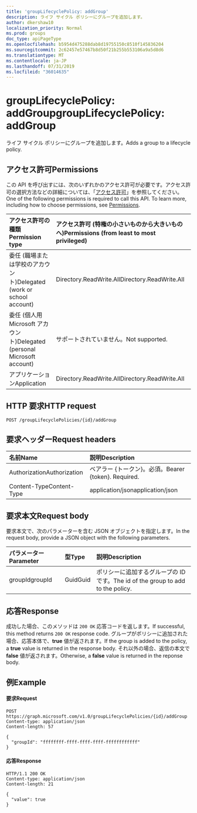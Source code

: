 ```yaml
---
title: 'groupLifecyclePolicy: addGroup'
description: ライフ サイクル ポリシーにグループを追加します。
author: dkershaw10
localization_priority: Normal
ms.prod: groups
doc_type: apiPageType
ms.openlocfilehash: b5954d475288dab8d19755150c8510f145836204
ms.sourcegitcommit: 2c62457e57467b8d50f21b255b553106a9a5d8d6
ms.translationtype: MT
ms.contentlocale: ja-JP
ms.lasthandoff: 07/31/2019
ms.locfileid: "36014635"
---
```

# <a name="grouplifecyclepolicy-addgroup"></a><span data-ttu-id="735e4-103">groupLifecyclePolicy: addGroup</span><span class="sxs-lookup"><span data-stu-id="735e4-103">groupLifecyclePolicy: addGroup</span></span>

<span data-ttu-id="735e4-104">ライフ サイクル ポリシーにグループを追加します。</span><span class="sxs-lookup"><span data-stu-id="735e4-104">Adds a group to a lifecycle policy.</span></span>

## <a name="permissions"></a><span data-ttu-id="735e4-105">アクセス許可</span><span class="sxs-lookup"><span data-stu-id="735e4-105">Permissions</span></span>

<span data-ttu-id="735e4-p101">この API を呼び出すには、次のいずれかのアクセス許可が必要です。アクセス許可の選択方法などの詳細については、「[アクセス許可](/graph/permissions-reference)」を参照してください。</span><span class="sxs-lookup"><span data-stu-id="735e4-p101">One of the following permissions is required to call this API. To learn more, including how to choose permissions, see [Permissions](/graph/permissions-reference).</span></span>


|<span data-ttu-id="735e4-108">アクセス許可の種類</span><span class="sxs-lookup"><span data-stu-id="735e4-108">Permission type</span></span>      | <span data-ttu-id="735e4-109">アクセス許可 (特権の小さいものから大きいものへ)</span><span class="sxs-lookup"><span data-stu-id="735e4-109">Permissions (from least to most privileged)</span></span>              |
|:--------------------|:---------------------------------------------------------|
|<span data-ttu-id="735e4-110">委任 (職場または学校のアカウント)</span><span class="sxs-lookup"><span data-stu-id="735e4-110">Delegated (work or school account)</span></span> | <span data-ttu-id="735e4-111">Directory.ReadWrite.All</span><span class="sxs-lookup"><span data-stu-id="735e4-111">Directory.ReadWrite.All</span></span>    |
|<span data-ttu-id="735e4-112">委任 (個人用 Microsoft アカウント)</span><span class="sxs-lookup"><span data-stu-id="735e4-112">Delegated (personal Microsoft account)</span></span> | <span data-ttu-id="735e4-113">サポートされていません。</span><span class="sxs-lookup"><span data-stu-id="735e4-113">Not supported.</span></span>    |
|<span data-ttu-id="735e4-114">アプリケーション</span><span class="sxs-lookup"><span data-stu-id="735e4-114">Application</span></span> | <span data-ttu-id="735e4-115">Directory.ReadWrite.All</span><span class="sxs-lookup"><span data-stu-id="735e4-115">Directory.ReadWrite.All</span></span> |

## <a name="http-request"></a><span data-ttu-id="735e4-116">HTTP 要求</span><span class="sxs-lookup"><span data-stu-id="735e4-116">HTTP request</span></span>
<!-- { "blockType": "ignored" } -->
```http
POST /groupLifecyclePolicies/{id}/addGroup
```

## <a name="request-headers"></a><span data-ttu-id="735e4-117">要求ヘッダー</span><span class="sxs-lookup"><span data-stu-id="735e4-117">Request headers</span></span>

| <span data-ttu-id="735e4-118">名前</span><span class="sxs-lookup"><span data-stu-id="735e4-118">Name</span></span> | <span data-ttu-id="735e4-119">説明</span><span class="sxs-lookup"><span data-stu-id="735e4-119">Description</span></span> |
|:---------------|:----------|
| <span data-ttu-id="735e4-120">Authorization</span><span class="sxs-lookup"><span data-stu-id="735e4-120">Authorization</span></span> | <span data-ttu-id="735e4-p102">ベアラー {トークン}。必須。</span><span class="sxs-lookup"><span data-stu-id="735e4-p102">Bearer {token}. Required.</span></span> |
| <span data-ttu-id="735e4-123">Content-Type</span><span class="sxs-lookup"><span data-stu-id="735e4-123">Content-Type</span></span>  | <span data-ttu-id="735e4-124">application/json</span><span class="sxs-lookup"><span data-stu-id="735e4-124">application/json</span></span> |

## <a name="request-body"></a><span data-ttu-id="735e4-125">要求本文</span><span class="sxs-lookup"><span data-stu-id="735e4-125">Request body</span></span>
<span data-ttu-id="735e4-126">要求本文で、次のパラメーターを含む JSON オブジェクトを指定します。</span><span class="sxs-lookup"><span data-stu-id="735e4-126">In the request body, provide a JSON object with the following parameters.</span></span>

| <span data-ttu-id="735e4-127">パラメーター</span><span class="sxs-lookup"><span data-stu-id="735e4-127">Parameter</span></span> | <span data-ttu-id="735e4-128">型</span><span class="sxs-lookup"><span data-stu-id="735e4-128">Type</span></span> | <span data-ttu-id="735e4-129">説明</span><span class="sxs-lookup"><span data-stu-id="735e4-129">Description</span></span> |
|:---------------|:--------|:----------|
|<span data-ttu-id="735e4-130">groupId</span><span class="sxs-lookup"><span data-stu-id="735e4-130">groupId</span></span>|<span data-ttu-id="735e4-131">Guid</span><span class="sxs-lookup"><span data-stu-id="735e4-131">Guid</span></span>| <span data-ttu-id="735e4-132">ポリシーに追加するグループの ID です。</span><span class="sxs-lookup"><span data-stu-id="735e4-132">The id of the group to add to the policy.</span></span> |

## <a name="response"></a><span data-ttu-id="735e4-133">応答</span><span class="sxs-lookup"><span data-stu-id="735e4-133">Response</span></span>

<span data-ttu-id="735e4-134">成功した場合、このメソッドは `200 OK` 応答コードを返します。</span><span class="sxs-lookup"><span data-stu-id="735e4-134">If successful, this method returns `200 OK` response code.</span></span> <span data-ttu-id="735e4-135">グループがポリシーに追加された場合、応答本体で、**true** 値が返されます。</span><span class="sxs-lookup"><span data-stu-id="735e4-135">If the group is added to the policy, a **true** value is returned in the response body.</span></span> <span data-ttu-id="735e4-136">それ以外の場合、返信の本文で **false** 値が返されます。</span><span class="sxs-lookup"><span data-stu-id="735e4-136">Otherwise, a **false** value is returned in the reponse body.</span></span>

## <a name="example"></a><span data-ttu-id="735e4-137">例</span><span class="sxs-lookup"><span data-stu-id="735e4-137">Example</span></span>

#### <a name="request"></a><span data-ttu-id="735e4-138">要求</span><span class="sxs-lookup"><span data-stu-id="735e4-138">Request</span></span>

<!-- {
  "blockType": "ignored",
  "name": "grouplifecyclepolicy_addgroup"
} -->
```http
POST https://graph.microsoft.com/v1.0/groupLifecyclePolicies/{id}/addGroup
Content-type: application/json
Content-length: 57

{
  "groupId": "ffffffff-ffff-ffff-ffff-ffffffffffff"
}
```

#### <a name="response"></a><span data-ttu-id="735e4-139">応答</span><span class="sxs-lookup"><span data-stu-id="735e4-139">Response</span></span>
<!-- { "blockType": "ignored" } -->

```http
HTTP/1.1 200 OK
Content-type: application/json
Content-length: 21

{
  "value": true
}
```

<!-- uuid: 8fcb5dbc-d5aa-4681-8e31-b001d5168d79
2015-10-25 14:57:30 UTC -->
<!-- {
  "type": "#page.annotation",
  "description": "groupLifecyclePolicy: addgroup",
  "keywords": "",
  "section": "documentation",
  "tocPath": ""
}-->
